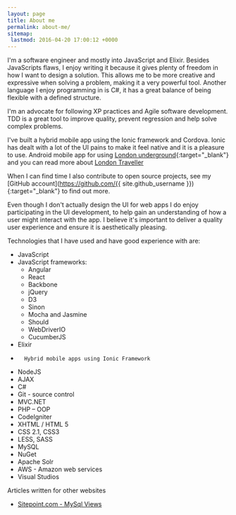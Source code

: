 ```yaml
---
layout: page
title: About me
permalink: about-me/
sitemap: 
 lastmod: 2016-04-20 17:00:12 +0000
---
```


I'm a software engineer and mostly into JavaScript and Elixir. Besides JavaScripts flaws, I enjoy writing it because it gives plenty of freedom in how I want to design a solution. This allows me to be more creative and expressive when solving a problem, making it a very powerful tool. Another language I enjoy programming in is C#, it has a great balance of being flexible with a defined structure.

I'm an advocate for following XP practices and Agile software development. TDD is a great tool to improve quality, prevent regression and help solve complex problems.

I've built a hybrid mobile app using the Ionic framework and Cordova. Ionic has dealt with a lot of the UI pains to make it feel native and it is a pleasure to use. Android mobile app for using [London underground](https://play.google.com/store/apps/details?id=com.ionicframework.oysterbalance749927){:target="_blank"} and you can read more about [London Traveller](/projects/building-london-traveller-app)

When I can find time I also contribute to open source projects, see my [GitHub account](https://github.com/{{ site.github_username }}){:target="_blank"} to find out more.

Even though I don't actually design the UI for web apps I do enjoy participating in the UI development, to help gain an understanding of how a user might interact with the app. I believe it's important to deliver a quality user experience and ensure it is aesthetically pleasing.

Technologies that I have used and have good experience with are:

*   JavaScript
*   JavaScript frameworks:
	*   Angular
	*   React
	*   Backbone
	*   jQuery
	*   D3
	*   Sinon
	*   Mocha and Jasmine
	*   Should
	*   WebDriverIO
	*   CucumberJS
*   Elixir
*		Hybrid mobile apps using Ionic Framework
*   NodeJS
*   AJAX
*   C#
*   Git - source control
*   MVC.NET
*   PHP – OOP
  *   CodeIgniter
*   XHTML / HTML 5
*   CSS 2.1, CSS3
*   LESS, SASS
*   MySQL
*   NuGet
*   Apache Solr
*   AWS - Amazon web services
*   Visual Studios

Articles written for other websites

*   [Sitepoint.com - MySql Views](http://www.sitepoint.com/mysql-views/)